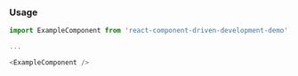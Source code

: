 ### Usage
```js
import ExampleComponent from 'react-component-driven-development-demo';

...

<ExampleComponent />
```
